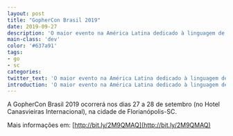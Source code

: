 ```yaml
---
layout: post
title: "GopherCon Brasil 2019"
date: 2019-09-27
description: 'O maior evento na América Latina dedicado à linguagem de programação Go.'
main-class: 'dev'
color: '#637a91'
tags:
- go
- sc
categories:
twitter_text: 'O maior evento na América Latina dedicado à linguagem de programação Go.'
introduction: 'O maior evento na América Latina dedicado à linguagem de programação Go.'
---
```


A GopherCon Brasil 2019 ocorrerá nos dias 27 a 28 de setembro (no Hotel Canasvieiras Internacional), na cidade de Florianópolis-SC.

Mais informações em: [http://bit.ly/2M9QMAQ](http://bit.ly/2M9QMAQ)
